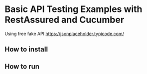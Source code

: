 # Basic API Testing Examples with RestAssured and Cucumber
Using free fake API https://jsonplaceholder.typicode.com/

## How to install

## How to run